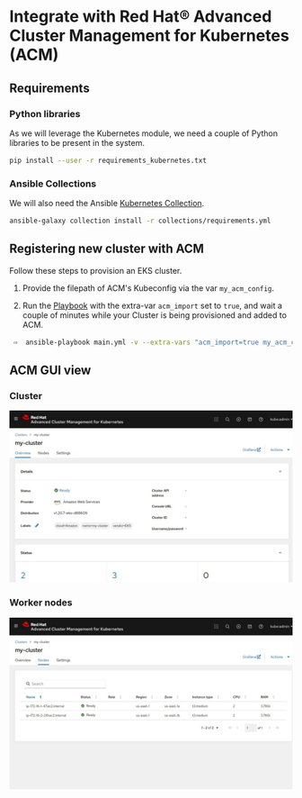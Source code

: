 # Integrate with Red Hat® Advanced Cluster Management for Kubernetes (ACM)

## Requirements

### Python libraries

As we will leverage the Kubernetes module, we need a couple of Python libraries to be present in the system.

```bash
pip install --user -r requirements_kubernetes.txt
```

### Ansible Collections

We will also need the Ansible [Kubernetes Collection](https://github.com/ansible-collections/kubernetes.core).

```bash
ansible-galaxy collection install -r collections/requirements.yml
```

## Registering  new cluster with ACM

Follow these steps to provision an EKS cluster.

1. Provide the filepath of ACM's Kubeconfig via the var `my_acm_config`.

2. Run the [Playbook](main.ym) with the extra-var `acm_import` set to `true`, and wait a couple of minutes while your Cluster is being provisioned and added to ACM.

```bash
 ⇨  ansible-playbook main.yml -v --extra-vars "acm_import=true my_acm_config=~/.kube/config cloud_provider=aws"
```

## ACM GUI view

### Cluster

<p align="center">
<img src="./pictures/acm_eks_cluster.png">
</p>

### Worker nodes

<p align="center">
<img src="./pictures/acm_eks_nodes.png">
</p>
